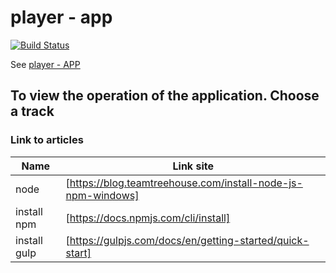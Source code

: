 # player - app

[![Build Status](https://travis-ci.org/joemccann/dillinger.svg?branch=master)](https://feniks212.github.io/atom-player_app/app/)

See [player - APP](https://feniks212.github.io/atom-player_app/app/)

## To view the operation of the application. Choose a track

### Link to articles
| Name | Link site |
| ------ | ------ |
|node|[https://blog.teamtreehouse.com/install-node-js-npm-windows]|
|install npm|[https://docs.npmjs.com/cli/install]|
|install gulp|[https://gulpjs.com/docs/en/getting-started/quick-start]|
